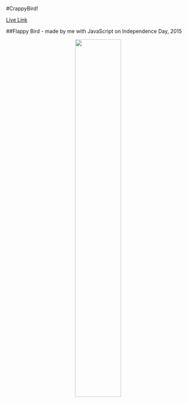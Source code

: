 #CrappyBird! 

<a href="http://cb.djc.space">Live Link</a>

##Flappy Bird - made by me with JavaScript on Independence Day, 2015

<p align="center">
<img src="https://dl.dropboxusercontent.com/u/79106337/crappybird.gif" width="50%">
</p>
